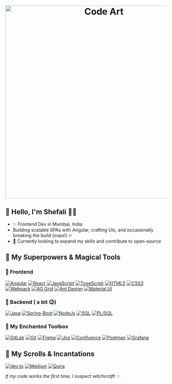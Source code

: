 # <p align="center"> [<img src="https://i.pinimg.com/originals/70/84/c6/7084c682f10716fcaf0469b550a92b6a.gif" alt="Code Art" width="600">](https://i.pinimg.com/originals/70/84/c6/7084c682f10716fcaf0469b550a92b6a.gif) </p>

## 👋 Hello, I'm Shefali 🧑‍💻
- ✨ Frontend Dev in Mumbai, India 
- Building scalable SPAs with Angular, crafting UIs, and occasionally breaking the build (oops!) 🔥
- 🌱 Currently looking to expand my skills and contribute to open-source 

## 🚀 My Superpowers & Magical Tools

### 🔮 Frontend 
[![Angular](https://img.shields.io/badge/⚔️_angular-%23DD0031.svg?style=for-the-badge&logo=angular&logoColor=white)](https://angular.io/)
[![React](https://img.shields.io/badge/⚛️_react-%2320232a.svg?style=for-the-badge&logo=react&logoColor=%2361DAFB)](https://reactjs.org/)
[![JavaScript](https://img.shields.io/badge/🔥_javascript-%23F7DF1E.svg?style=for-the-badge&logo=javascript&logoColor=black)](https://www.javascript.com/)
[![TypeScript](https://img.shields.io/badge/🛡️_typescript-%23007ACC.svg?style=for-the-badge&logo=typescript&logoColor=white)](https://www.typescriptlang.org/)
[![HTML5](https://img.shields.io/badge/🏗️_html5-%23E34F26.svg?style=for-the-badge&logo=html5&logoColor=white)](https://developer.mozilla.org/en-US/docs/Web/HTML)
[![CSS3](https://img.shields.io/badge/✨_css3-%231572B6.svg?style=for-the-badge&logo=css3&logoColor=white)](https://developer.mozilla.org/en-US/docs/Web/CSS)
[![Webpack](https://img.shields.io/badge/📦_Webpack-8DD6F9?style=for-the-badge&logo=Webpack&logoColor=white)](https://webpack.js.org/)
[![AG Grid](https://img.shields.io/badge/📊_AG_Grid-66B347?style=for-the-badge&logo=data:image/svg+xml;base64,PHN2ZyB4bWxucz0iaHR0cDovL3d3dy53My5vcmcvMjAwMC9zdmciIHZpZXdCb3g9IjAgMCAyNCAyNCI+PHBhdGggZmlsbD0id2hpdGUiIGQ9Ik0xMCw4SDVWNkgxMFY4TTEwLDEwSDVWMTJIMTBWMTBNMTAsMTRINVYxNkgxMFYxNE0xNSwxNEgxNFYxNkgxNVYxNE0xNSwxMEgxNFYxMkgxNVYxME0xNSw2SDE0VjhIMTVWNk0yMiw2VjIwQTIsMiAwIDAsMSAyMCwyMkg0QTIsMiAwIDAsMSAyLDIwVjZBMiwyIDAgMCwxIDQsNEgyMEEyLDIgMCAwLDEgMjIsNk0yMCw2SDE0VjhIMjBWNk0yMCwxMEgxOFYxMkgyMFYxME0yMCwxNEgxOFYxNkgyMFYxNFoiLz48L3N2Zz4=&logoColor=white)](https://www.ag-grid.com/)
[![Ant Design](https://img.shields.io/badge/🐜_Ant_Design-0170FE?style=for-the-badge&logo=ant-design&logoColor=white)](https://ant.design/)
[![Material UI](https://img.shields.io/badge/Material%20UI-007FFF?style=for-the-badge&logo=mui&logoColor=white)](https://mui/)


### 🧪 Backend ( a bit 😉)
[![Java](https://img.shields.io/badge/☕_java-%23ED8B00.svg?style=for-the-badge&logo=java&logoColor=white)](https://www.java.com)
[![Spring-Boot](https://img.shields.io/badge/Spring_Boot-6DB33F?style=for-the-badge&logo=spring-boot&logoColor=white)](https://www.spring-boot.com)
[![NodeJs](https://img.shields.io/badge/Node%20js-339933?style=for-the-badge&logo=nodedotjs&logoColor=white)](https://nodedotjs)
[![SQL](https://img.shields.io/badge/🐬_SQL-%2300758F.svg?style=for-the-badge&logo=postgresql&logoColor=white)](https://www.mysql.com/)
[![PL/SQL](https://img.shields.io/badge/🔍_PL%2FSQL-F80000?style=for-the-badge&logo=oracle&logoColor=white)](https://www.oracle.com/database/technologies/appdev/plsql.html)

### 🧰 My Enchanted Toolbox
[![GitLab](https://img.shields.io/badge/🦊_gitlab-%23181717.svg?style=for-the-badge&logo=gitlab&logoColor=white)](https://about.gitlab.com/)
[![Git](https://img.shields.io/badge/🌳_git-%23F05033.svg?style=for-the-badge&logo=git&logoColor=white)](https://git-scm.com/)
[![Figma](https://img.shields.io/badge/🎨_figma-%23F24E1E.svg?style=for-the-badge&logo=figma&logoColor=white)](https://www.figma.com/)
[![Jira](https://img.shields.io/badge/🐞_jira-%230052CC.svg?style=for-the-badge&logo=jira&logoColor=white)](https://www.atlassian.com/software/jira)
[![Confluence](https://img.shields.io/badge/📝_confluence-%23172B4D.svg?style=for-the-badge&logo=confluence&logoColor=white)](https://www.atlassian.com/software/confluence)
[![Postman](https://img.shields.io/badge/🚀_Postman-FF6C37?style=for-the-badge&logo=postman&logoColor=white)](https://www.postman.com/)
[![Grafana](https://img.shields.io/badge/📈_Grafana-F2F4F9?style=for-the-badge&logo=grafana&logoColor=orange&labelColor=F2F4F9)](https://grafana.com/)

## 📜 My Scrolls & Incantations
[![dev.to](https://img.shields.io/badge/✍️_dev.to-0A0A0A?style=for-the-badge&logo=devdotto&logoColor=white)](https://dev.to/shefalii) 
[![Medium](https://img.shields.io/badge/📚_Medium-12100E?style=for-the-badge&logo=medium&logoColor=white)](https://medium.com/@Shefalii) 
[![Quira](https://img.shields.io/badge/Quira-4682B4?style=for-the-badge&logo=github&logoColor=white)](https://quira.sh/user/Shefalidesai)



*If my code works the first time, I suspect witchcraft! ✨*

